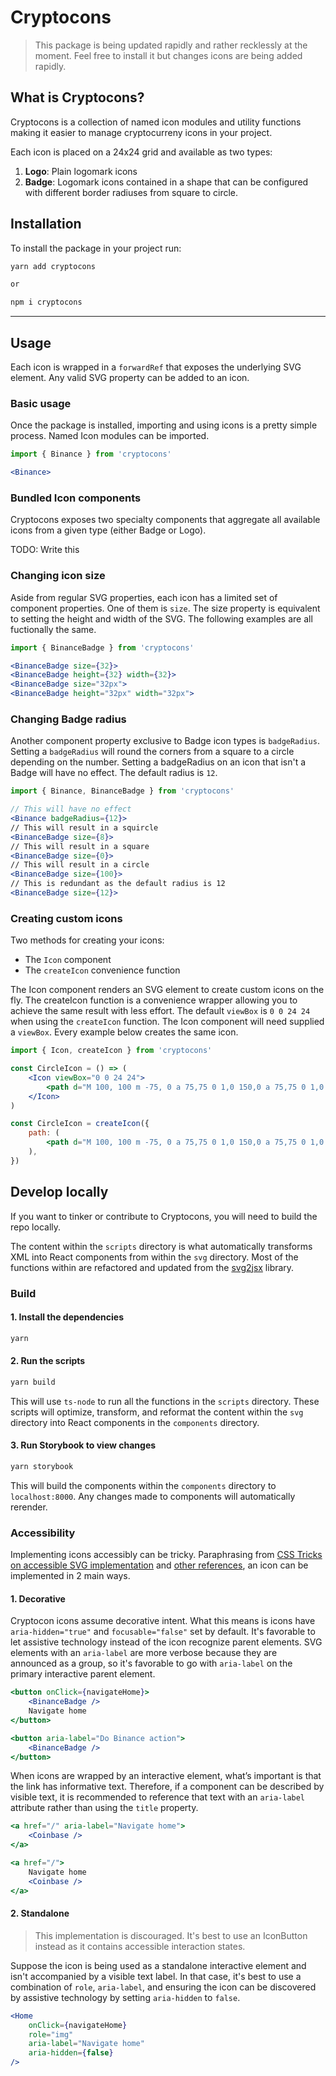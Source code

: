 # Cryptocons

> This package is being updated rapidly and rather recklessly at the moment. Feel free to install it but changes icons are being added rapidly.

## What is Cryptocons?

Cryptocons is a collection of named icon modules and utility functions making it easier to manage cryptocurreny icons in your project.

Each icon is placed on a 24x24 grid and available as two types:

1. **Logo**: Plain logomark icons
2. **Badge**: Logomark icons contained in a shape that can be configured with different border radiuses from square to circle.

## Installation

To install the package in your project run:

```bash
yarn add cryptocons

or

npm i cryptocons
```

---

## Usage

Each icon is wrapped in a `forwardRef` that exposes the underlying SVG element. Any valid SVG property can be added to an icon.

### Basic usage

Once the package is installed, importing and using icons is a pretty simple process. Named Icon modules can be imported.

```jsx
import { Binance } from 'cryptocons'

<Binance>
```

### Bundled Icon components

Cryptocons exposes two specialty components that aggregate all available icons from a given type (either Badge or Logo).

TODO: Write this

### Changing icon size

Aside from regular SVG properties, each icon has a limited set of component properties. One of them is `size`. The size property is equivalent to setting the height and width of the SVG. The following examples are all fuctionally the same.

```jsx
import { BinanceBadge } from 'cryptocons'

<BinanceBadge size={32}>
<BinanceBadge height={32} width={32}>
<BinanceBadge size="32px">
<BinanceBadge height="32px" width="32px">
```

### Changing Badge radius

Another component property exclusive to Badge icon types is `badgeRadius`. Setting a `badgeRadius` will round the corners from a square to a circle depending on the number. Setting a badgeRadius on an icon that isn't a Badge will have no effect. The default radius is `12`.

```jsx
import { Binance, BinanceBadge } from 'cryptocons'

// This will have no effect
<Binance badgeRadius={12}>
// This will result in a squircle
<BinanceBadge size={8}>
// This will result in a square
<BinanceBadge size={0}>
// This will result in a circle
<BinanceBadge size={100}>
// This is redundant as the default radius is 12
<BinanceBadge size={12}>
```

### Creating custom icons

Two methods for creating your icons:

-   The `Icon` component
-   The `createIcon` convenience function

The Icon component renders an SVG element to create custom icons on the fly. The createIcon function is a convenience wrapper allowing you to achieve the same result with less effort. The default `viewBox` is `0 0 24 24` when using the `createIcon` function. The Icon component will need supplied a `viewBox`. Every example below creates the same icon.

```jsx
import { Icon, createIcon } from 'cryptocons'

const CircleIcon = () => (
    <Icon viewBox="0 0 24 24">
        <path d="M 100, 100 m -75, 0 a 75,75 0 1,0 150,0 a 75,75 0 1,0 -150,0" />
    </Icon>
)

const CircleIcon = createIcon({
    path: (
        <path d="M 100, 100 m -75, 0 a 75,75 0 1,0 150,0 a 75,75 0 1,0 -150,0" />
    ),
})
```

## Develop locally

If you want to tinker or contribute to Cryptocons, you will need to build the repo locally.

The content within the `scripts` directory is what automatically transforms XML into React components from within the `svg` directory. Most of the functions within are refactored and updated from the [svg2jsx](https://github.com/balajmarius/svg2jsx) library.

### Build

#### 1. Install the dependencies

```bash
yarn
```

#### 2. Run the scripts

```bash
yarn build
```

This will use `ts-node` to run all the functions in the `scripts` directory. These scripts will optimize, transform, and reformat the content within the `svg` directory into React components in the `components` directory.

#### 3. Run Storybook to view changes

```bash
yarn storybook
```

This will build the components within the `components` directory to `localhost:8000`. Any changes made to components will automatically rerender.

### Accessibility

Implementing icons accessibly can be tricky. Paraphrasing from [CSS Tricks on accessible SVG implementation](https://css-tricks.com/accessible-svgs/) and [other references](https://css-tricks.com/accessible-svg-icons/), an icon can be implemented in 2 main ways.

#### 1. Decorative

Cryptocon icons assume decorative intent. What this means is icons have `aria-hidden="true"` and `focusable="false"` set by default. It's favorable to let assistive technology instead of the icon recognize parent elements. SVG elements with an `aria-label` are more verbose because they are announced as a group, so it's favorable to go with `aria-label` on the primary interactive parent element.

```jsx
<button onClick={navigateHome}>
    <BinanceBadge />
    Navigate home
</button>
```

```jsx
<button aria-label="Do Binance action">
    <BinanceBadge />
</button>
```

When icons are wrapped by an interactive element, what’s important is that the link has informative text. Therefore, if a component can be described by visible text, it is recommended to reference that text with an `aria-label` attribute rather than using the `title` property.

```jsx
<a href="/" aria-label="Navigate home">
    <Coinbase />
</a>
```

```jsx
<a href="/">
    Navigate home
    <Coinbase />
</a>
```

#### 2. Standalone

> This implementation is discouraged. It's best to use an IconButton instead as it contains accessible interaction states.

Suppose the icon is being used as a standalone interactive element and isn't accompanied by a visible text label. In that case, it's best to use a combination of `role`, `aria-label`, and ensuring the icon can be discovered by assistive technology by setting `aria-hidden` to `false`.

```jsx
<Home
    onClick={navigateHome}
    role="img"
    aria-label="Navigate home"
    aria-hidden={false}
/>
```
